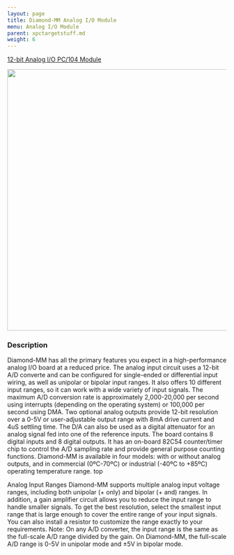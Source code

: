 ```yaml
---
layout: page
title: Diamond-MM Analog I/O Module
menu: Analog I/O Module
parent: xpctargetstuff.md
weight: 6
---
```


[12-bit Analog I/O PC/104 Module](http://www.diamondsystems.com/products/diamondmm#aor)

<p align="center">
<img src="https://github.com/armlab-clemson/armlab_inventory/blob/gh-pages/images/Diamond-MM Analog I/O Module.PNG?raw=true" width="600px" >
</p>




### Description
Diamond-MM has all the primary features you expect in a high-performance analog I/O board at a reduced price. The analog input circuit uses a 12-bit A/D converte and can be configured for single-ended or differential input wiring, as well as unipolar or bipolar input ranges. It also offers 10 different input ranges, so it can work with a wide variety of input signals. The maximum A/D conversion rate is approximately 2,000-20,000 per second using interrupts (depending on the operating system) or 100,000 per second using DMA.
Two optional analog outputs provide 12-bit resolution over a 0-5V or user-adjustable output range with 8mA drive current and 4uS settling time. The D/A can also be used as a digital attenuator for an analog signal fed into one of the reference inputs.
The board contains 8 digital inputs and 8 digital outputs. It has an on-board 82C54 counter/timer chip to control the A/D sampling rate and provide general purpose counting functions.
Diamond-MM is available in four models: with or without analog outputs, and in commercial (0ºC-70ºC) or industrial (-40ºC to +85ºC) operating temperature range.
top


Analog Input Ranges
Diamond-MM supports multiple analog input voltage ranges, including both unipolar (+ only) and bipolar (+ and) ranges. In addition, a gain amplifier circuit allows you to reduce the input range to handle smaller signals.
To get the best resolution, select the smallest input range that is large enough to cover the entire range of your input signals. You can also install a resistor to customize the range exactly to your requirements. Note: On any A/D converter, the input range is the same as the full-scale A/D range divided by the gain. On Diamond-MM, the full-scale A/D range is 0-5V in unipolar mode and ±5V in bipolar mode.
